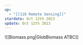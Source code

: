 ```yaml
---
up:
  - "[[110 Remote Sensing]]"
stardate: Oct 12th 2023
update: Oct 12th 2023
---
```

![[Biomass.png|GlobBiomass ATBC]]


